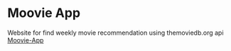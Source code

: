 # Moovie App 
Website for find weekly movie recommendation
using themoviedb.org api 
[Moovie-App](https://moovie-apps.netlify.app/)
